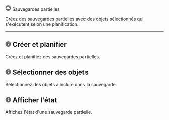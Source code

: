 ![](../Images/cov-icn-backup.png) Sauvegardes partielles

Créez des sauvegardes partielles avec des objets sélectionnés qui s'exécutent selon une planification.

------------------------------------------------------------------------

![](../Images/cov-icn-ovw_toc.png) Créer et planifier
-----------------------------------------------------

Créez et planifiez des sauvegardes partielles.

![](../Images/cov-icn-ovw_toc.png) Sélectionner des objets
----------------------------------------------------------

Sélectionnez des objets à inclure dans la sauvegarde.

![](../Images/cov-icn-ovw_toc.png) Afficher l'état
--------------------------------------------------

Affichez l'état d'une sauvegarde partielle.
